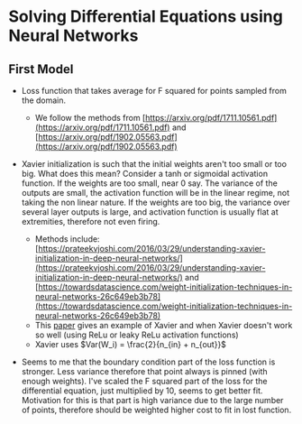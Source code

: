 # Solving Differential Equations using Neural Networks


## First Model

* Loss function that takes average for F squared for points sampled from the domain.
    - We follow the methods from [https://arxiv.org/pdf/1711.10561.pdf](https://arxiv.org/pdf/1711.10561.pdf) and [https://arxiv.org/pdf/1902.05563.pdf](https://arxiv.org/pdf/1902.05563.pdf)

* Xavier initialization is such that the initial weights aren't too small or too big. What does this mean? Consider a tanh or sigmoidal activation function. If the weights are too small, near 0 say. The variance of the outputs are small, the activation function will be in the linear regime, not taking the non linear nature. If the weights are too big, the variance over several layer outputs is large, and activation function is usually flat at extremities, therefore not even firing.
    - Methods include: [https://prateekvjoshi.com/2016/03/29/understanding-xavier-initialization-in-deep-neural-networks/](https://prateekvjoshi.com/2016/03/29/understanding-xavier-initialization-in-deep-neural-networks/) and [https://towardsdatascience.com/weight-initialization-techniques-in-neural-networks-26c649eb3b78](https://towardsdatascience.com/weight-initialization-techniques-in-neural-networks-26c649eb3b78)
    - This [paper](https://arxiv.org/pdf/1502.01852.pdf) gives an example of Xavier and when Xavier doesn't work so well (using ReLu or leaky ReLu activation functions)
    - Xavier uses $Var(W_i) = \frac{2}{n_{in} + n_{out}}$

* Seems to me that the boundary condition part of the loss function is stronger. Less variance therefore that point always is pinned (with enough weights). I've scaled the F squared part of the loss for the differential equation, just multiplied by 10, seems to get better fit. Motivation for this is that part is high variance due to the large number of points, therefore should be weighted higher cost to fit in lost function.
